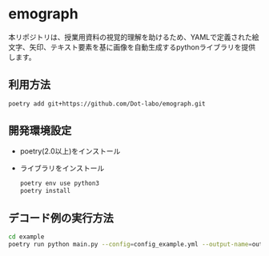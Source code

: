 # emograph

本リポジトリは、授業用資料の視覚的理解を助けるため、YAMLで定義された絵文字、矢印、テキスト要素を基に画像を自動生成するpythonライブラリを提供します。

## 利用方法

  ```bash
  poetry add git+https://github.com/Dot-labo/emograph.git
  ```

## 開発環境設定

* poetry(2.0以上)をインストール

* ライブラリをインストール

  ```bash
  poetry env use python3
  poetry install
  ```

## デコード例の実行方法

  ```bash
  cd example
  poetry run python main.py --config=config_example.yml --output-name=output.png
  ```
